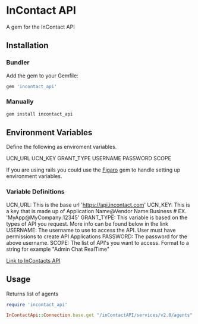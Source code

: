 # InContact API

A gem for the InContact API


## Installation

### Bundler
Add the gem to your Gemfile:
```ruby
gem 'incontact_api'
```
### Manually

```ruby
gem install incontact_api
```
## Environment Variables

Define the following as enviroment variables.

UCN_URL
UCN_KEY
GRANT_TYPE
USERNAME
PASSWORD
SCOPE

If you are using rails you could use the [Figaro](https://github.com/laserlemon/figaro) gem to handle setting up environment variables.


### Variable Definitions

UCN_URL: This is the base url 'https://api.incontact.com'
UCN_KEY: This is a key that is made up of Application Name@Vendor Name:Business # EX. 'MyApp@MyCompany:12345'
GRANT_TYPE: This variable is based on the types of API you request. More info can be found below in the link
USERNAME: The username to use to access the API.  User must have permissions to create API Applications
PASSWORD: The password for the above username.
SCOPE: The list of API's you want to access.  Format to a string for example "Admin Chat RealTime"

[Link to InContacts API](https://home-c4.incontact.com/InContact/Help/en-US/index.htm#docs)

## Usage

Returns list of agents

```ruby
require 'incontact_api'

InContactApi::Connection.base.get "/inContactAPI/services/v2.0/agents"
```
